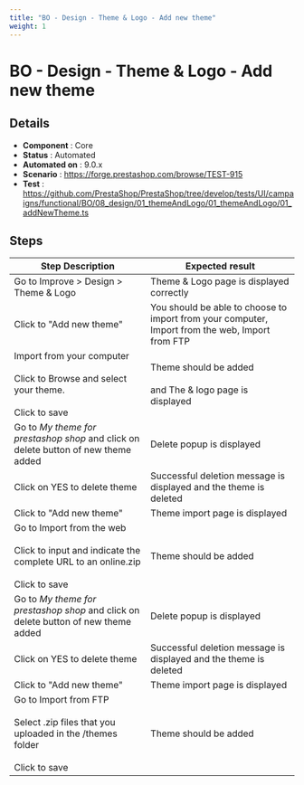 ```yaml
---
title: "BO - Design - Theme & Logo - Add new theme"
weight: 1
---
```


# BO - Design - Theme & Logo - Add new theme
## Details
* **Component** : Core
* **Status** : Automated
* **Automated on** : 9.0.x
* **Scenario** : https://forge.prestashop.com/browse/TEST-915
* **Test** : https://github.com/PrestaShop/PrestaShop/tree/develop/tests/UI/campaigns/functional/BO/08_design/01_themeAndLogo/01_themeAndLogo/01_addNewTheme.ts

## Steps
| Step Description | Expected result |
| ----- | ----- |
| Go to Improve > Design > Theme & Logo | Theme & Logo page is displayed correctly |
| Click to "Add new theme" | You should be able to choose to import from your computer, Import from the web, Import from FTP |
| Import from your computer<br><br>Click to Browse and select your theme.<br><br>Click to save | Theme should be added<br><br>and The & logo page is displayed |
| Go to _My theme for prestashop shop_ and click on delete button of new theme added | Delete popup is displayed |
| Click on YES to delete theme | Successful deletion message is displayed and the theme is deleted |
| Click to "Add new theme" | Theme import page is displayed |
| Go to Import from the web<br><br>Click to input and indicate the complete URL to an online.zip<br><br>Click to save | Theme should be added |
| Go to _My theme for prestashop shop_ and click on delete button of new theme added | Delete popup is displayed |
| Click on YES to delete theme | Successful deletion message is displayed and the theme is deleted |
| Click to "Add new theme" | Theme import page is displayed |
| Go to Import from FTP<br><br>Select .zip files that you uploaded in the /themes folder<br><br>Click to save | Theme should be added |